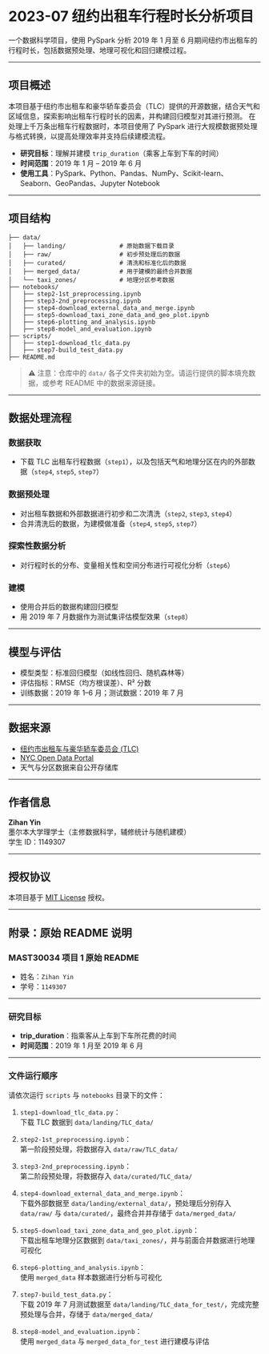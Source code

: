 # 2023-07 纽约出租车行程时长分析项目

一个数据科学项目，使用 PySpark 分析 2019 年 1 月至 6 月期间纽约市出租车的行程时长，包括数据预处理、地理可视化和回归建模过程。

---

## 项目概述

本项目基于纽约市出租车和豪华轿车委员会（TLC）提供的开源数据，结合天气和区域信息，探索影响出租车行程时长的因素，并构建回归模型对其进行预测。
在处理上千万条出租车行程数据时，本项目使用了 PySpark 进行大规模数据预处理与格式转换，以提高处理效率并支持后续建模流程。

- **研究目标**：理解并建模 `trip_duration`（乘客上车到下车的时间）
- **时间范围**：2019 年 1 月 – 2019 年 6 月
- **使用工具**：PySpark、Python、Pandas、NumPy、Scikit-learn、Seaborn、GeoPandas、Jupyter Notebook

---

## 项目结构

```plaintext
├── data/
│   ├── landing/               # 原始数据下载目录
│   ├── raw/                   # 初步预处理后的数据
│   ├── curated/               # 清洗和标准化后的数据
│   ├── merged_data/           # 用于建模的最终合并数据
│   └── taxi_zones/            # 地理分区参考数据
├── notebooks/
│   ├── step2-1st_preprocessing.ipynb
│   ├── step3-2nd_preprocessing.ipynb
│   ├── step4-download_external_data_and_merge.ipynb
│   ├── step5-download_taxi_zone_data_and_geo_plot.ipynb
│   ├── step6-plotting_and_analysis.ipynb
│   ├── step8-model_and_evaluation.ipynb
├── scripts/
│   ├── step1-download_tlc_data.py
│   ├── step7-build_test_data.py
├── README.md
```

> ⚠️ 注意：仓库中的 `data/` 各子文件夹初始为空。请运行提供的脚本填充数据，或参考 README 中的数据来源链接。

---

## 数据处理流程

### 数据获取

- 下载 TLC 出租车行程数据（`step1`），以及包括天气和地理分区在内的外部数据（`step4`, `step5`, `step7`）

### 数据预处理

- 对出租车数据和外部数据进行初步和二次清洗（`step2`, `step3`, `step4`）
- 合并清洗后的数据，为建模做准备（`step4`, `step5`, `step7`）

### 探索性数据分析

- 对行程时长的分布、变量相关性和空间分布进行可视化分析（`step6`）

### 建模

- 使用合并后的数据构建回归模型
- 用 2019 年 7 月数据作为测试集评估模型效果（`step8`）

---

## 模型与评估

- 模型类型：标准回归模型（如线性回归、随机森林等）
- 评估指标：RMSE（均方根误差）、R² 分数
- 训练数据：2019 年 1–6 月；测试数据：2019 年 7 月

---

## 数据来源

- [纽约市出租车与豪华轿车委员会 (TLC)](https://www.nyc.gov/site/tlc/about/tlc-trip-record-data.page)
- [NYC Open Data Portal](https://opendata.cityofnewyork.us/)
- 天气与分区数据来自公开存储库

---

## 作者信息

**Zihan Yin**  
墨尔本大学理学士（主修数据科学，辅修统计与随机建模）  
学生 ID：1149307

---

## 授权协议

本项目基于 [MIT License](LICENSE) 授权。

---

## 附录：原始 README 说明

### MAST30034 项目 1 原始 README

- 姓名：`Zihan Yin`  
- 学号：`1149307`

---

### 研究目标

- **trip_duration**：指乘客从上车到下车所花费的时间  
- **时间范围**：2019 年 1 月至 2019 年 6 月

---

### 文件运行顺序

请依次运行 `scripts` 与 `notebooks` 目录下的文件：

1. `step1-download_tlc_data.py`：  
   下载 TLC 数据到 `data/landing/TLC_data/`

2. `step2-1st_preprocessing.ipynb`：  
   第一阶段预处理，将数据存入 `data/raw/TLC_data/`

3. `step3-2nd_preprocessing.ipynb`：  
   第二阶段预处理，将数据存入 `data/curated/TLC_data/`

4. `step4-download_external_data_and_merge.ipynb`：  
   下载外部数据至 `data/landing/external_data/`，预处理后分别存入 `data/raw/` 与 `data/curated/`，最终合并并存储于 `data/merged_data/`

5. `step5-download_taxi_zone_data_and_geo_plot.ipynb`：  
   下载出租车地理分区数据到 `data/taxi_zones/`，并与前面合并数据进行地理可视化

6. `step6-plotting_and_analysis.ipynb`：  
   使用 `merged_data` 样本数据进行分析与可视化

7. `step7-build_test_data.py`：  
   下载 2019 年 7 月测试数据至 `data/landing/TLC_data_for_test/`，完成完整预处理与合并，存储于 `data/merged_data/`

8. `step8-model_and_evaluation.ipynb`：  
   使用 `merged_data` 与 `merged_data_for_test` 进行建模与评估
